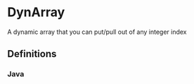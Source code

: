 # DynArray
A dynamic array that you can put/pull out of any integer index

## Definitions
### Java

```java

```
